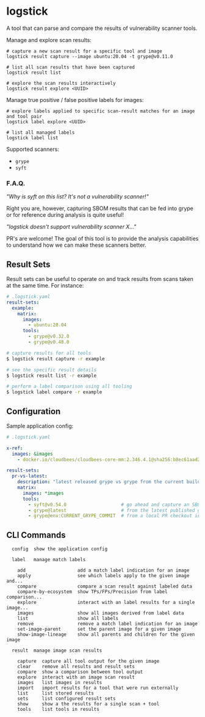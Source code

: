 # logstick

A tool that can parse and compare the results of vulnerability scanner tools.

Manage and explore scan results:
```
# capture a new scan result for a specific tool and image
logstick result capture --image ubuntu:20.04 -t grype@v0.11.0

# list all scan results that have been captured
logstick result list

# explore the scan results interactively
logstick result explore <UUID>
```

Manage true positive / false positive labels for images:
```
# explore labels applied to specific scan-result matches for an image and tool pair
logstick label explore <UUID>

# list all managed labels
logstick label list
```

Supported scanners:
- `grype`
- `syft`

### F.A.Q.

*"Why is syft on this list? It's not a vulnerability scanner!"*

Right you are, however, capturing SBOM results that can be fed into grype or for
reference during analysis is quite useful!


*"logstick doesn't support vulnerability scanner X..."*

PR's are welcome! The goal of this tool is to provide the analysis capabilities
to understand how we can make these scanners better.



## Result Sets

Result sets can be useful to operate on and track results from scans taken at the same time. For instance:
```yaml
# .logstick.yaml
result-sets:
  example:
    matrix:
      images:
        - ubuntu:20.04
      tools:
        - grype@v0.32.0
        - grype@v0.48.0

```

```bash
# capture results for all tools
$ logstick result capture -r example

# see the specific result details
$ logstick result list -r example

# perform a label comparison using all tooling
$ logstick label compare -r example
```


## Configuration

Sample application config:
```yaml
# .logstick.yaml

x-ref:
  images: &images
    - docker.io/cloudbees/cloudbees-core-mm:2.346.4.1@sha256:b8ec61aad2f5f9be2dc9c68923eab1de0e8b026176093ad2e0742fca310bf3bf

result-sets:
  pr-vs-latest:
    description: "latest released grype vs grype from the current build"
    matrix:
      images: *images
      tools:
        - syft@v0.54.0                    # go ahead and capture an SBOM each time to help analysis later
        - grype@latest                    # from the latest published github release
        - grype@env:CURRENT_GRYPE_COMMIT  # from a local PR checkout install (feed via an environment variable)

```

## CLI Commands

```
  config  show the application config

  label   manage match labels

    add                   add a match label indication for an image
    apply                 see which labels apply to the given image and...
    compare               compare a scan result against labeled data
    compare-by-ecosystem  show TPs/FPs/Precision from label comparison...
    explore               interact with an label results for a single image...
    images                show all images derived from label data
    list                  show all labels
    remove                remove a match label indication for an image
    set-image-parent      set the parent image for a given image
    show-image-lineage    show all parents and children for the given image

  result  manage image scan results

    capture  capture all tool output for the given image
    clear    remove all results and result sets
    compare  show a comparison between tool output
    explore  interact with an image scan result
    images   list images in results
    import   import results for a tool that were run externally
    list     list stored results
    sets     list configured result sets
    show     show a the results for a single scan + tool
    tools    list tools in results
```
